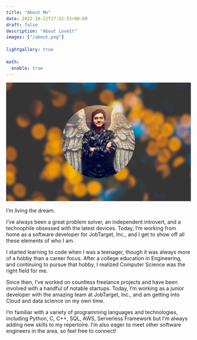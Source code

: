 ```yaml
---
title: "About Me"
date: 2022-10-22T17:52:53+00:00
draft: false
description: "About LoveIt"
images: ["/about.png"]

lightgallery: true

math:
  enable: true
---
```


![mypic](about.png)

I’m living the dream.

I’ve always been a great problem solver, an independent introvert, and a technophile obsessed with the latest devices. Today, I’m working from home as a software developer for JobTarget, Inc., and I get to show off all these elements of who I am.

I started learning to code when I was a teenager, though it was always more of a hobby than a career focus. After a college education in Engineering, and continuing to pursue that hobby, I realized Computer Science was the right field for me.

Since then, I’ve worked on countless freelance projects and have been involved with a handful of notable startups. Today, I’m working as a junior developer with the amazing team at JobTarget, Inc., and am getting into Cloud and data science on my own time.

I’m familiar with a variety of programming languages and technologies, including Python, C, C++, SQL, AWS, Serverless Framework but I’m always adding new skills to my repertoire. I’m also eager to meet other software engineers in the area, so feel free to connect!

